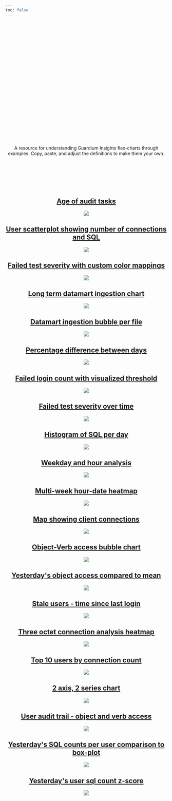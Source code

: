 ```yaml
---
toc: false
---
```


<div class="hero">
  <h1>Guardium Insights charts</h1>
  A resource for understanding Guardium Insights flex-charts through examples. Copy, paste, and adjust the definitions to make them your own.
</div>

<div class="grid grid-cols-3">
  <div class="card">
        <a href="examples/age_of_audit_tasks">
            <h2>Age of audit tasks</h2>
            <img style="max-width: 100%; max-height: 100%" src="images/age_of_audit_tasks.png"/>
        </a>
    </div>
<div class="card">
        <a href="examples/connection_sql_scatterplot">
            <h2>User scatterplot showing number of connections and SQL</h2>
            <img style="max-width: 100%; max-height: 100%" src="images/connection_sql_scatterplot.png"/>
        </a>
    </div>
<div class="card">
        <a href="examples/custom_color_donut">
            <h2>Failed test severity with custom color mappings</h2>
            <img style="max-width: 100%; max-height: 100%" src="images/custom_color_donut.png"/>
        </a>
    </div>
<div class="card">
        <a href="examples/datamart_ingestion_90_days">
            <h2>Long term datamart ingestion chart</h2>
            <img style="max-width: 100%; max-height: 100%" src="images/datamart_ingestion_90_days.png"/>
        </a>
    </div>
<div class="card">
        <a href="examples/datamart_ingestion_bubbles">
            <h2>Datamart ingestion bubble per file</h2>
            <img style="max-width: 100%; max-height: 100%" src="images/datamart_ingestion_bubbles.png"/>
        </a>
    </div>
<div class="card">
        <a href="examples/day_to_day_difference">
            <h2>Percentage difference between days</h2>
            <img style="max-width: 100%; max-height: 100%" src="images/day_to_day_difference.png"/>
        </a>
    </div>
<div class="card">
        <a href="examples/failed_login_threshold">
            <h2>Failed login count with visualized threshold</h2>
            <img style="max-width: 100%; max-height: 100%" src="images/failed_login_threshold.png"/>
        </a>
    </div>
<div class="card">
        <a href="examples/failed_test_severity_over_time">
            <h2>Failed test severity over time</h2>
            <img style="max-width: 100%; max-height: 100%" src="images/failed_test_severity_over_time.png"/>
        </a>
    </div>
<div class="card">
        <a href="examples/histogram_sql_per_day">
            <h2>Histogram of SQL per day</h2>
            <img style="max-width: 100%; max-height: 100%" src="images/histogram_sql_per_day.png"/>
        </a>
    </div>
<div class="card">
        <a href="examples/hour_day_of_week_analysis">
            <h2>Weekday and hour analysis</h2>
            <img style="max-width: 100%; max-height: 100%" src="images/hour_day_of_week_analysis.png"/>
        </a>
    </div>
<div class="card">
        <a href="examples/long_term_day_hour_heatmap">
            <h2>Multi-week hour-date heatmap</h2>
            <img style="max-width: 100%; max-height: 100%" src="images/long_term_day_hour_heatmap.png"/>
        </a>
    </div>
<div class="card">
        <a href="examples/map_of_connections">
            <h2>Map showing client connections</h2>
            <img style="max-width: 100%; max-height: 100%" src="images/map_of_connections.png"/>
        </a>
    </div>
<div class="card">
        <a href="examples/object_verb_access_bubble_chart">
            <h2>Object-Verb access bubble chart</h2>
            <img style="max-width: 100%; max-height: 100%" src="images/object_verb_access_bubble_chart.png"/>
        </a>
    </div>
<div class="card">
        <a href="examples/previous_day_comparison_to_mean">
            <h2>Yesterday's object access compared to mean</h2>
            <img style="max-width: 100%; max-height: 100%" src="images/previous_day_comparison_to_mean.png"/>
        </a>
    </div>
<div class="card">
        <a href="examples/stale_users_dot_plot">
            <h2>Stale users - time since last login</h2>
            <img style="max-width: 100%; max-height: 100%" src="images/stale_users_dot_plot.png"/>
        </a>
    </div>
<div class="card">
        <a href="examples/three_octet_connection_analysis">
            <h2>Three octet connection analysis heatmap</h2>
            <img style="max-width: 100%; max-height: 100%" src="images/three_octet_connection_analysis.png"/>
        </a>
    </div>
<div class="card">
        <a href="examples/top_k_users_by_connection_count">
            <h2>Top 10 users by connection count</h2>
            <img style="max-width: 100%; max-height: 100%" src="images/top_k_users_by_connection_count.png"/>
        </a>
    </div>
<div class="card">
        <a href="examples/two_line_two_axis">
            <h2>2 axis, 2 series chart</h2>
            <img style="max-width: 100%; max-height: 100%" src="images/two_line_two_axis.png"/>
        </a>
    </div>
<div class="card">
        <a href="examples/user_behavior_object_verb_execution">
            <h2>User audit trail - object and verb access</h2>
            <img style="max-width: 100%; max-height: 100%" src="images/user_behavior_object_verb_execution.png"/>
        </a>
    </div>
<div class="card">
        <a href="examples/user_sql_counts_historical_distribution">
            <h2>Yesterday's SQL counts per user comparison to box-plot</h2>
            <img style="max-width: 100%; max-height: 100%" src="images/user_sql_counts_historical_distribution.png"/>
        </a>
    </div>
<div class="card">
        <a href="examples/y_axis_z_score_comparison">
            <h2>Yesterday's user sql count z-score</h2>
            <img style="max-width: 100%; max-height: 100%" src="images/y_axis_z_score_comparison.png"/>
        </a>
    </div>
</div>

<style>

.card {
    text-align: center;
  }
  
.hero {
  display: flex;
  flex-direction: column;
  align-items: center;
  font-family: var(--sans-serif);
  margin: 4rem 0 8rem;
  text-wrap: balance;
  text-align: center;
}

.hero h1 {
  margin: 1rem 0;
  padding: 1rem 0;
  max-width: none;
  font-size: 14vw;
  font-weight: 900;
  line-height: 1;
  background: linear-gradient(30deg, var(--theme-foreground-focus), currentColor);
  -webkit-background-clip: text;
  -webkit-text-fill-color: transparent;
  background-clip: text;
}

.hero h2 {
  margin: 0;
  max-width: 34em;
  font-size: 20px;
  font-style: initial;
  font-weight: 500;
  line-height: 1.5;
  color: var(--theme-foreground-muted);
}

@media (min-width: 640px) {
  .hero h1 {
    font-size: 90px;
  }
}

</style>
